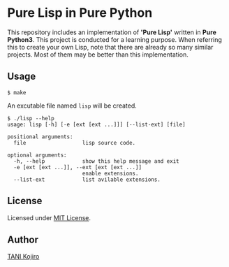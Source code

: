 # Pure Lisp in Pure Python
This repository includes an implementation of **'Pure Lisp'** written in **Pure Python3**. This project is conducted for a learning purpose. When referring this to create your own Lisp, note that there are already so many similar projects.  Most of them may be better than this implementation.

## Usage

```shell
$ make
```

An excutable file named `lisp` will be created.

```shell
$ ./lisp --help
usage: lisp [-h] [-e [ext [ext ...]]] [--list-ext] [file]

positional arguments:
  file                  lisp source code.

optional arguments:
  -h, --help            show this help message and exit
  -e [ext [ext ...]], --ext [ext [ext ...]]
                        enable extensions.
  --list-ext            list avilable extensions.
```

## License
Licensed under [MIT License](LICENSE).

## Author
[TANI Kojiro](https://github.com/koji-kojiro)
